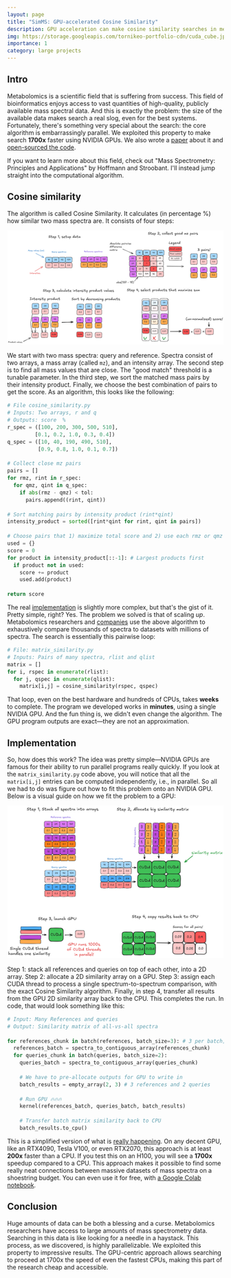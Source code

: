```yaml
---
layout: page
title: "SimMS: GPU-accelerated Cosine Similarity"
description: GPU acceleration can make cosine similarity searches in metabolomics data up to 1700x faster, with open-source code and practical implementation details
img: https://storage.googleapis.com/tornikeo-portfolio-cdn/cuda_cube.jpg
importance: 1
category: large projects
---
```


## Intro
Metabolomics is a scientific field that is suffering from success. This field of bioinformatics enjoys access to vast quantities of high-quality, publicly available mass spectral data. And this is exactly the problem: the size of the available data makes search a real slog, even for the best systems. Fortunately, there's something very special about the search: the core algorithm is embarrassingly parallel. We exploited this property to make search **1700x** faster using NVIDIA GPUs. We also wrote a [paper](https://doi.org/10.1093/bioinformatics/btaf081) about it and [open-sourced the code](https://github.com/PangeAI/simms).

If you want to learn more about this field, check out "Mass Spectrometry: Principles and Applications" by Hoffmann and Stroobant. I'll instead jump straight into the computational algorithm.

## Cosine similarity
The algorithm is called Cosine Similarity. It calculates (in percentage %) how similar two mass spectra are. It consists of four steps:

![](https://github.com/tornikeo/cdn/raw/master/assets/cosine_greedy/cosine.png)

We start with two mass spectra: query and reference. Spectra consist of two arrays, a mass array (called `mz`), and an intensity array. The second step is to find all mass values that are close. The "good match" threshold is a tunable parameter. In the third step, we sort the matched mass pairs by their intensity product. Finally, we choose the best combination of pairs to get the score. As an algorithm, this looks like the following:

```py
# File cosine_similarity.py
# Inputs: Two arrays, r and q
# Outputs: score  %
r_spec = ([100, 200, 300, 500, 510], 
         [0.1, 0.2, 1.0, 0.3, 0.4])
q_spec = ([10, 40, 190, 490, 510],
          [0.9, 0.8, 1.0, 0.1, 0.7])

# Collect close mz pairs
pairs = []
for rmz, rint in r_spec:
  for qmz, qint in q_spec:
    if abs(rmz - qmz) < tol:
      pairs.append((rint, qint))

# Sort matching pairs by intensity product (rint*qint)
intensity_product = sorted([rint*qint for rint, qint in pairs])

# Choose pairs that 1) maximize total score and 2) use each rmz or qmz only once
used = {}
score = 0
for product in intensity_product[::-1]: # Largest products first
  if product not in used:
    score += product
    used.add(product)

return score
```

The real [implementation](https://github.com/matchms/matchms/blob/bf4f2c92a3f503c87289d46cd66f7583e262487b/matchms/similarity/CosineGreedy.py) is slightly more complex, but that's the gist of it. Pretty simple, right? Yes. The problem we solved is that of scaling *up*. Metabolomics researchers and [companies](https://www.pangeabio.com/our-work/pangeai) use the above algorithm to exhaustively compare thousands of spectra to datasets with millions of spectra. The search is essentially this pairwise loop:

```py
# File: matrix_similarity.py
# Inputs: Pairs of many spectra, rlist and qlist
matrix = []
for i, rspec in enumerate(rlist):
  for j, qspec in enumerate(qlist):
    matrix[i,j] = cosine_similarity(rspec, qspec)
```

That loop, even on the best hardware and hundreds of CPUs, takes **weeks** to complete. The program we developed works in **minutes**, using a single NVIDIA GPU. And the fun thing is, we didn't even change the algorithm. The GPU program outputs are exact—they are not an approximation.

## Implementation
So, how does this work? The idea was pretty simple—NVIDIA GPUs are famous for their ability to run parallel programs really quickly. If you look at the `matrix_similarity.py` code above, you will notice that all the `matrix[i,j]` entries can be computed independently, i.e., in parallel. So all we had to do was figure out how to fit this problem onto an NVIDIA GPU. Below is a visual guide on how we fit the problem to a GPU:

![](https://github.com/tornikeo/cdn/raw/master/assets/cosine_greedy/gpu_run.png)

Step 1: stack all references and queries on top of each other, into a 2D array. Step 2: allocate a 2D similarity array on a GPU. Step 3: assign each CUDA thread to process a single spectrum-to-spectrum comparison, with the exact Cosine Similarity algorithm. Finally, in step 4, transfer all results from the GPU 2D similarity array back to the CPU. This completes the run. In code, that would look something like this:

```py
# Input: Many References and queries
# Output: Similarity matrix of all-vs-all spectra

for references_chunk in batch(references, batch_size=3): # 3 per batch; in practice we use 2048
  references_batch = spectra_to_contiguous_array(references_chunk)
  for queries_chunk in batch(queries, batch_size=2):
    queries_batch = spectra_to_contiguous_array(queries_chunk)

    # We have to pre-allocate outputs for GPU to write in
    batch_results = empty_array(2, 3) # 3 references and 2 queries
    
    # Run GPU 🔥🔥🔥
    kernel(references_batch, queries_batch, batch_results)

    # Transfer batch matrix similarity back to CPU
    batch_results.to_cpu()
```

This is a simplified version of what is [really happening](https://github.com/pangeai/simms/blob/main/simms/similarity/spectrum_similarity_functions.py). On any decent GPU, like an RTX4090, Tesla V100, or even RTX2070, this approach is at least **200x** faster than a CPU. If you test this on an H100, you will see a **1700x** speedup compared to a CPU. This approach makes it possible to find some really neat connections between massive datasets of mass spectra on a shoestring budget. You can even use it for free, with [a Google Colab notebook](https://colab.research.google.com/github/PangeAI/simms/blob/main/notebooks/samples/colab_tutorial_pesticide.ipynb).

## Conclusion

Huge amounts of data can be both a blessing and a curse. Metabolomics researchers have access to large amounts of mass spectrometry data. Searching in this data is like looking for a needle in a haystack. This process, as we discovered, is highly parallelizable. We exploited this property to impressive results. The GPU-centric approach allows searching to proceed at 1700x the speed of even the fastest CPUs, making this part of the research cheap and accessible.